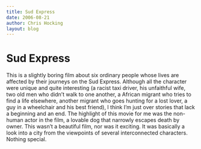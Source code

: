 ```yaml
---
title: Sud Express
date: 2006-08-21
author: Chris Hocking
layout: blog
---
```

# Sud Express

This is a slightly boring film about six ordinary people whose lives are affected by their journeys on the Sud Express. Although all the character were unique and quite interesting (a racist taxi driver, his unfaithful wife, two old men who didn’t walk to one another, a African migrant who tries to find a life elsewhere, another migrant who goes hunting for a lost lover, a guy in a wheelchair and his best friend), I think I’m just over stories that lack a beginning and an end. The highlight of this movie for me was the non-human actor in the film, a lovable dog that narrowly escapes death by owner. This wasn’t a beautiful film, nor was it exciting. It was basically a look into a city from the viewpoints of several interconnected characters. Nothing special.